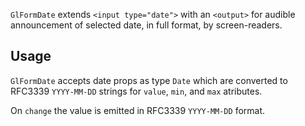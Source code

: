 `GlFormDate` extends `<input type="date">` with an `<output>` for audible announcement 
of selected date, in full format, by screen-readers.

## Usage

`GlFormDate` accepts date props as type `Date` which are converted to RFC3339 `YYYY-MM-DD` 
strings for `value`, `min`, and `max` atributes.

On `change` the value is emitted in RFC3339 `YYYY-MM-DD` format.
